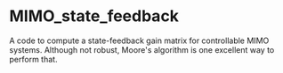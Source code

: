# MIMO_state_feedback

A code to compute a state-feedback gain matrix for controllable MIMO systems. Although not robust, Moore's algorithm is one excellent way to perform that.